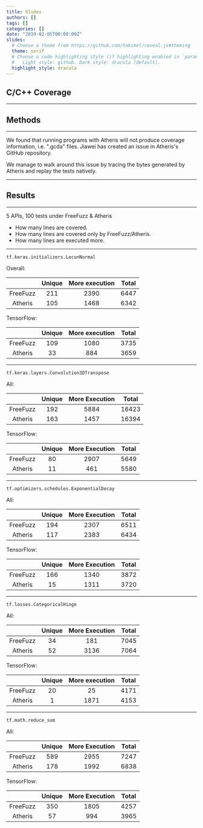```yaml
---
title: Slides
authors: []
tags: []
categories: []
date: "2019-02-05T00:00:00Z"
slides:
  # Choose a theme from https://github.com/hakimel/reveal.js#theming
  theme: serif  
  # Choose a code highlighting style (if highlighting enabled in `params.toml`)
  #   Light style: github. Dark style: dracula (default).
  highlight_style: dracula
---
```


## C/C++ Coverage

---

## Methods

---

<p align=left>
We found that running programs with Atheris will not produce coverage information, i.e. ".gcda" files. Jiawei has created an issue in Atheris's GitHub repository.
</p>
  
<p align=left>
We manage to walk around this issue by tracing the bytes generated by Atheris and replay the tests natively.
</p>

---

## Results

---

<p align=left>5 APIs, 100 tests under FreeFuzz & Atheris</p>

* How many lines are covered.
* How many lines are covered only by FreeFuzz/Atheris.
* How many lines are executed more.

---

`tf.keras.initializers.LecunNormal`
<p align=left>Overall:</p>

|          | Unique | More execution | Total |
| :------: | :----: | :------------: | :---: |
| FreeFuzz |  211   |      2390      | 6447  |
| Atheris  |  105   |      1468      | 6342  |

<p align=left>TensorFlow:</p>

|          | Unique | More execution | Total |
| :------: | :----: | :------------: | :---: |
| FreeFuzz |  109   |      1080      | 3735  |
| Atheris  |   33   |      884       | 3659  |

---

`tf.keras.layers.Convolution3DTranspose`

<p align=left>All:</p>

|          | Unique | More Execution | Total |
| :------: | :----: | :------------: | :---: |
| FreeFuzz |  192   |      5884      | 16423 |
| Atheris  |  163   |      1457      | 16394 |

<p align=left>TensorFlow:</p>

|          | Unique | More Execution | Total |
| :------: | :----: | :------------: | :---: |
| FreeFuzz |   80   |      2907      | 5649  |
| Atheris  |   11   |      461       | 5580  |

---

`tf.optimizers.schedules.ExponentialDecay`

<p align=left>All:</p>

|          | Unique | More Execution | Total |
| :------: | :----: | :------------: | :---: |
| FreeFuzz |  194   |      2307      | 6511  |
| Atheris  |  117   |      2383      | 6434  |

<p align=left>TensorFlow:</p>

|          | Unique | More Execution | Total |
| :------: | :----: | :------------: | :---: |
| FreeFuzz |  166   |      1340      | 3872  |
| Atheris  |   15   |      1311      | 3720  |

---

`tf.losses.CategoricalHinge`

<p align=left>All:</p>

|          | Unique | More Execution | Total |
| :------: | :----: | :------------: | :---: |
| FreeFuzz |   34   |      181       | 7045  |
| Atheris  |   52   |      3136      | 7064  |

<p align=left>TensorFlow:</p>

|          | Unique | More execution | Total |
| :------: | :----: | :------------: | :---: |
| FreeFuzz |   20   |       25       | 4171  |
| Atheris  |   1    |      1871      | 4153  |

---

`tf.math.reduce_sum`

<p align=left>All:</p>

|          | Unique | More Execution | Total |
| :------: | :----: | :------------: | :---: |
| FreeFuzz |  589   |      2955      | 7247  |
| Atheris  |  178   |      1992      | 6838  |

<p align=left>TensorFlow:</p>

|          | Unique | More Execution | Total |
| :------: | :----: | :------------: | :---: |
| FreeFuzz |  350   |      1805      | 4257  |
| Atheris  |   57   |      994       | 3965  |